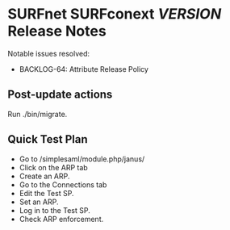 # SURFnet SURFconext $VERSION$ Release Notes #

Notable issues resolved:
* BACKLOG-64: Attribute Release Policy

Post-update actions
-------------------

Run ./bin/migrate.

Quick Test Plan
---------------

* Go to /simplesaml/module.php/janus/
* Click on the ARP tab
* Create an ARP.
* Go to the Connections tab
* Edit the Test SP.
* Set an ARP.
* Log in to the Test SP.
* Check ARP enforcement.

